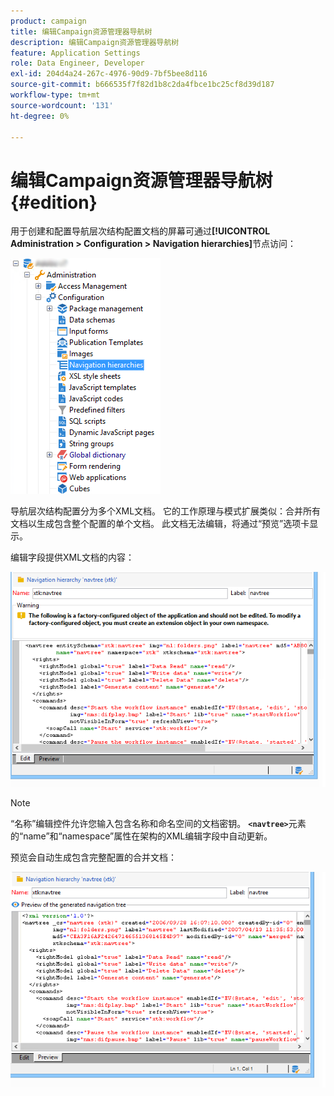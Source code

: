 ```yaml
---
product: campaign
title: 编辑Campaign资源管理器导航树
description: 编辑Campaign资源管理器导航树
feature: Application Settings
role: Data Engineer, Developer
exl-id: 204d4a24-267c-4976-90d9-7bf5bee8d116
source-git-commit: b666535f7f82d1b8c2da4fbce1bc25cf8d39d187
workflow-type: tm+mt
source-wordcount: '131'
ht-degree: 0%

---
```



# 编辑Campaign资源管理器导航树{#edition}

用于创建和配置导航层次结构配置文档的屏幕可通过&#x200B;**[!UICONTROL Administration > Configuration > Navigation hierarchies]**&#x200B;节点访问：

![](assets/d_ncs_integration_navigation_arbo.png)

导航层次结构配置分为多个XML文档。 它的工作原理与模式扩展类似：合并所有文档以生成包含整个配置的单个文档。 此文档无法编辑，将通过“预览”选项卡显示。

编辑字段提供XML文档的内容：

![](assets/d_ncs_integration_navigation_edit.png)

>[!NOTE]
>
>“名称”编辑控件允许您输入包含名称和命名空间的文档密钥。 **`<navtree>`**&#x200B;元素的“name”和“namespace”属性在架构的XML编辑字段中自动更新。

预览会自动生成包含完整配置的合并文档：

![](assets/d_ncs_integration_navigation_preview.png)
